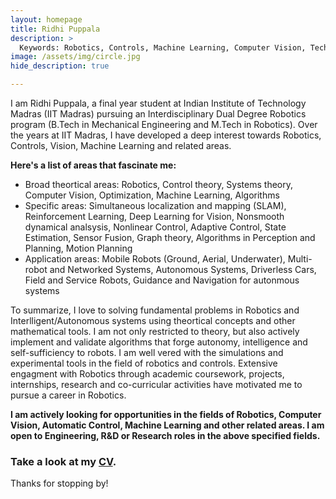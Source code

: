 ```yaml
---
layout: homepage
title: Ridhi Puppala
description: >
  Keywords: Robotics, Controls, Machine Learning, Computer Vision, Technology, Space, Family, Movies, Music 
image: /assets/img/circle.jpg
hide_description: true

---
```


I am Ridhi Puppala, a final year student at Indian Institute of Technology Madras (IIT Madras) pursuing an Interdisciplinary Dual Degree Robotics program (B.Tech in Mechanical Engineering and M.Tech in Robotics). Over the years at IIT Madras, I have developed a deep interest towards Robotics, Controls, Vision, Machine Learning and related areas.

**Here's a list of areas that fascinate me:**

* Broad theortical areas: Robotics, Control theory, Systems theory, Computer Vision, Optimization, Machine Learning, Algorithms
* Specific areas: Simultaneous localization and mapping (SLAM), Reinforcement Learning, Deep Learning for Vision, Nonsmooth dynamical analsysis, Nonlinear Control, Adaptive Control, State Estimation, Sensor Fusion, Graph theory, Algorithms in Perception and Planning, Motion Planning 
* Application areas: Mobile Robots (Ground, Aerial, Underwater), Multi-robot and Networked Systems, Autonomous Systems, Driverless Cars, Field and Service Robots, Guidance and Navigation for autonmous systems

To summarize, I love to solving fundamental problems in Robotics and Interlligent/Autonomous systems using theortical concepts and other mathematical tools. I am not only restricted to theory, but also actively implement and validate algorithms that forge autonomy, intelligence and self-sufficiency to robots. I am well vered with the simulations and experimental tools in the field of robotics and controls. Extensive engagment with Robotics through academic coursework, projects, internships, research and co-curricular activities have motivated me to pursue a career in Robotics. 

**I am actively looking for opportunities in the fields of Robotics, Computer Vision, Automatic Control, Machine Learning and other related areas. I am open to Engineering, R&D or Research roles in the above specified fields.**

### Take a look at my [CV](/assets/RidhiPuppala_CV.pdf).



Thanks for stopping by!
